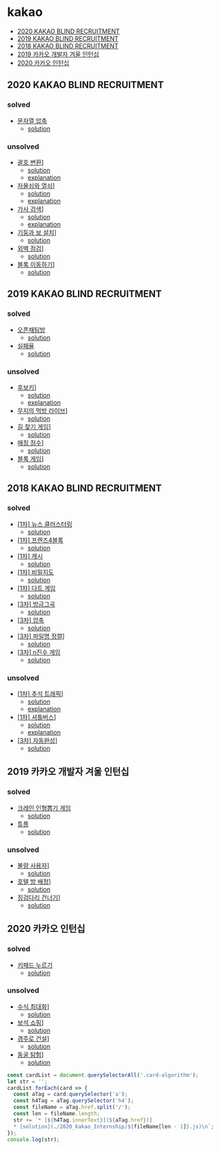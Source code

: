 # kakao
* [2020 KAKAO BLIND RECRUITMENT](#2020-kakao-blind-recruitment)
* [2019 KAKAO BLIND RECRUITMENT](#2019-kakao-blind-recruitment)
* [2018 KAKAO BLIND RECRUITMENT](#2018-kakao-blind-recruitment)
* [2019 카카오 개발자 겨울 인턴십](#2019-카카오-개발자-겨울-인턴십)
* [2020 카카오 인턴십](#2020-카카오-인턴십)

## 2020 KAKAO BLIND RECRUITMENT

### solved
* [문자열 압축](https://programmers.co.kr/learn/courses/30/lessons/60057)
  * [solution](./2020_kakao/60057.js)

### unsolved
* [괄호 변환](https://programmers.co.kr/learn/courses/30/lessons/60058)]
  * [solution](./2020_kakao/60058.js)
  * [explanation](./2020_kakao/60058_ex.js)
* [자물쇠와 열쇠](https://programmers.co.kr/learn/courses/30/lessons/60059)]
  * [solution](./2020_kakao/60059.js)
  * [explanation](./2020_kakao/60059_ex.js)
* [가사 검색](https://programmers.co.kr/learn/courses/30/lessons/60060)]
  * [solution](./2020_kakao/60060.js)
  * [explanation](./2020_kakao/60060_ex.js)
* [기둥과 보 설치](https://programmers.co.kr/learn/courses/30/lessons/60061)]
  * [solution](./2020_kakao/60061.js)
* [외벽 점검](https://programmers.co.kr/learn/courses/30/lessons/60062)]
  * [solution](./2020_kakao/60062.js)
* [블록 이동하기](https://programmers.co.kr/learn/courses/30/lessons/60063)]
  * [solution](./2020_kakao/60063.js)

## 2019 KAKAO BLIND RECRUITMENT

### solved
* [오픈채팅방](https://programmers.co.kr/learn/courses/30/lessons/42888)
  * [solution](./2019_kakao/42888.js)
* [실패율](https://programmers.co.kr/learn/courses/30/lessons/42889)
  * [solution](./2019_kakao/42889.js)

### unsolved
* [후보키](https://programmers.co.kr/learn/courses/30/lessons/42890)]
  * [solution](./2019_kakao/42890.js)
  * [explanation](./2019_kakao/42890_ex.js)
* [무지의 먹방 라이브](https://programmers.co.kr/learn/courses/30/lessons/42891)]
  * [solution](./2019_kakao/42891.js)
* [길 찾기 게임](https://programmers.co.kr/learn/courses/30/lessons/42892)]
  * [solution](./2019_kakao/42892.js)
* [매칭 점수](https://programmers.co.kr/learn/courses/30/lessons/42893)]
  * [solution](./2019_kakao/42893.js)
* [블록 게임](https://programmers.co.kr/learn/courses/30/lessons/42894)]
  * [solution](./2019_kakao/42894.js)

## 2018 KAKAO BLIND RECRUITMENT

### solved
* [[1차] 뉴스 클러스터링](https://programmers.co.kr/learn/courses/30/lessons/17677)
  * [solution](./2018_kakao/17677.js)
* [[1차] 프렌즈4블록](https://programmers.co.kr/learn/courses/30/lessons/17679)
  * [solution](./2018_kakao/17679.js)
* [[1차] 캐시](https://programmers.co.kr/learn/courses/30/lessons/17680)
  * [solution](./2018_kakao/17680.js)
* [[1차] 비밀지도](https://programmers.co.kr/learn/courses/30/lessons/17681)
  * [solution](./2018_kakao/17681.js)
* [[1차] 다트 게임](https://programmers.co.kr/learn/courses/30/lessons/17682)
  * [solution](./2018_kakao/17682.js)
* [[3차] 방금그곡](https://programmers.co.kr/learn/courses/30/lessons/17683)
  * [solution](./2018_kakao/17683.js)
* [[3차] 압축](https://programmers.co.kr/learn/courses/30/lessons/17684)
  * [solution](./2018_kakao/17684.js)
* [[3차] 파일명 정렬](https://programmers.co.kr/learn/courses/30/lessons/17686)]
  * [solution](./2018_kakao/17686.js)
* [[3차] n진수 게임](https://programmers.co.kr/learn/courses/30/lessons/17687)
  * [solution](./2018_kakao/17687.js)

### unsolved
* [[1차] 추석 트래픽](https://programmers.co.kr/learn/courses/30/lessons/17676)]
  * [solution](./2018_kakao/17676.js)
  * [explanation](./2018_kakao/17676_ex.js)
* [[1차] 셔틀버스](https://programmers.co.kr/learn/courses/30/lessons/17678)]
  * [solution](./2018_kakao/17678.js)
  * [explanation](./2018_kakao/17678_ex.js)
* [[3차] 자동완성](https://programmers.co.kr/learn/courses/30/lessons/17685)]
  * [solution](./2018_kakao/17685.js)

## 2019 카카오 개발자 겨울 인턴십

### solved
* [크레인 인형뽑기 게임](https://programmers.co.kr/learn/courses/30/lessons/64061)
  * [solution](./2019_kakao_Internship/64061.js)
* [튜플](https://programmers.co.kr/learn/courses/30/lessons/64065)
  * [solution](./2019_kakao_Internship/64065.js)

### unsolved
* [불량 사용자](https://programmers.co.kr/learn/courses/30/lessons/64064)]
  * [solution](./2019_kakao_Internship/64064.js)
* [호텔 방 배정](https://programmers.co.kr/learn/courses/30/lessons/64063)]
  * [solution](./2019_kakao_Internship/64063.js)
* [징검다리 건너기](https://programmers.co.kr/learn/courses/30/lessons/64062)]
  * [solution](./2019_kakao_Internship/64062.js)
  
## 2020 카카오 인턴십

### solved
* [키패드 누르기](https://programmers.co.kr/learn/courses/30/lessons/67256)
  * [solution](./2020_kakao_Internship/67256.js)

### unsolved
* [수식 최대화](https://programmers.co.kr/learn/courses/30/lessons/67257)]
  * [solution](./2020_kakao_Internship/67257.js)
* [보석 쇼핑](https://programmers.co.kr/learn/courses/30/lessons/67258)]
  * [solution](./2020_kakao_Internship/67258.js)
* [경주로 건설](https://programmers.co.kr/learn/courses/30/lessons/67259)]
  * [solution](./2020_kakao_Internship/67259.js)
* [동굴 탐험](https://programmers.co.kr/learn/courses/30/lessons/67260)]
  * [solution](./2020_kakao_Internship/67260.js)

``` js
const cardList = document.querySelectorAll('.card-algorithm');
let str = '';
cardList.forEach(card => {
  const aTag = card.querySelector('a');
  const h4Tag = aTag.querySelector('h4');
  const fileName = aTag.href.split('/');
  const len = fileName.length;
  str += `* [${h4Tag.innerText}](${aTag.href})]
  * [solution](./2020_kakao_Internship/${fileName[len - 1]}.js)\n`;
});
console.log(str);
```